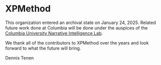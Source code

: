 # XPMethod

This organization entered an archival state on January 24, 2025. Related future work done at Columbia will be done under the auspices of the [Columbia University Narrative Intelligence Lab](https://github.com/cu-nil). 

We thank all of the contributors to XPMethod over the years and look forward to what the future will bring.

Dennis Tenen